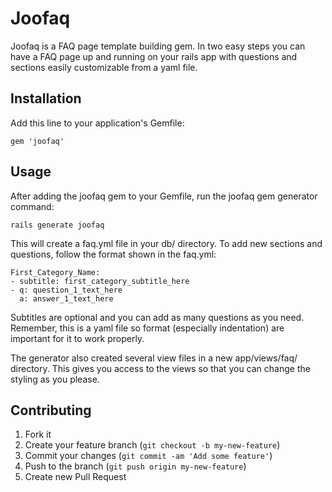 # Joofaq

Joofaq is a FAQ page template building gem.  In two easy steps you can have a FAQ page up and running on your rails app with questions and sections easily customizable from a yaml file.

## Installation

Add this line to your application's Gemfile:

    gem 'joofaq'


## Usage

After adding the joofaq gem to your Gemfile, run the joofaq gem generator command:

    rails generate joofaq

This will create a faq.yml file in your db/ directory. To add new sections and questions, follow the format shown in the faq.yml:

    First_Category_Name:
    - subtitle: first_category_subtitle_here
    - q: question_1_text_here
      a: answer_1_text_here

Subtitles are optional and you can add as many questions as you need. Remember, this is a yaml file so format (especially indentation) are important for it to work properly.

The generator also created several view files in a new app/views/faq/ directory.  This gives you access to the views so that you can change the styling as you please.

## Contributing

1. Fork it
2. Create your feature branch (`git checkout -b my-new-feature`)
3. Commit your changes (`git commit -am 'Add some feature'`)
4. Push to the branch (`git push origin my-new-feature`)
5. Create new Pull Request
